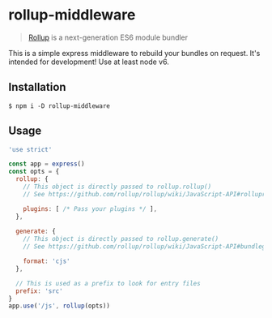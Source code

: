 # rollup-middleware

> [Rollup](http://rollupjs.org) is a next-generation ES6 module bundler

This is a simple express middleware to rebuild your bundles on request. It's intended for development! Use at least node v6.

## Installation

	$ npm i -D rollup-middleware

## Usage

```js
'use strict'

const app = express()
const opts = {
  rollup: { 
    // This object is directly passed to rollup.rollup()
    // See https://github.com/rollup/rollup/wiki/JavaScript-API#rolluprollup-options-

    plugins: [ /* Pass your plugins */ ],
  },
  
  generate: {
    // This object is directly passed to rollup.generate()
    // See https://github.com/rollup/rollup/wiki/JavaScript-API#bundlegenerate-options-

    format: 'cjs'
  },

  // This is used as a prefix to look for entry files
  prefix: 'src'
}
app.use('/js', rollup(opts))
```